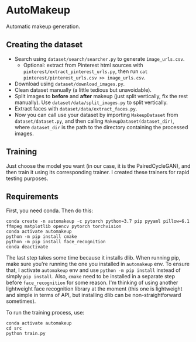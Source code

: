 # AutoMakeup
Automatic makeup generation.

## Creating the dataset

- Search using `dataset/search/searcher.py` to generate `image_urls.csv`.
  - Optional: extract from Pinterest html sources with `pinterest/extract_pinterest_urls.py`, then run `cat pinterest/pinterest_urls.csv >> image_urls.csv`.
- Download using `dataset/download_images.py`.
- Clean dataset manually (a little tedious but unavoidable).
- Split images to **before** and **after** makeup (just split vertically, fix the rest manually). Use `dataset/data/split_images.py` to split vertically.
- Extract faces with `dataset/data/extract_faces.py`.
- Now you can call use your dataset by importing `MakeupDataset` from `dataset/dataset.py`, and then calling `MakeupDataset(dataset_dir)`, where `dataset_dir` is the path to the directory containing the processed images.

## Training

Just choose the model you want (in our case, it is the PairedCycleGAN), and then train it using its corresponding trainer. I created these trainers for rapid testing purposes.

## Requirements
First, you need conda. Then do this:
```
conda create -n automakeup -c pytorch python=3.7 pip pyyaml pillow=6.1 ffmpeg matplotlib opencv pytorch torchvision
conda activate automakeup
python -m pip install cmake 
python -m pip install face_recognition
conda deactivate
```
The last step takes some time because it installs dlib.
When running pip, make sure you're running the one you installed in `automakeup` env.
To ensure that, I activate `automakeup` env and use `python -m pip install` instead of simply `pip install`.
Also, `cmake` need to be installed in a separate step before `face_recognition` for some reason. I'm thinking of using another lightweight face recognition library at the moment (this one is lightweight and simple in terms of API, but installing dlib can be non-straightforward sometimes).

To run the training process, use:
```
conda activate automakeup
cd src
python train.py
```

